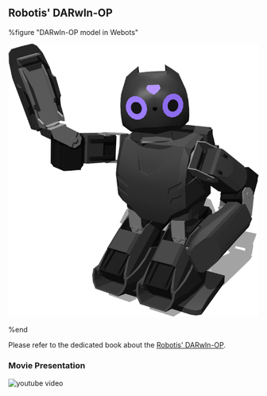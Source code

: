 ## Robotis' DARwIn-OP

%figure "DARwIn-OP model in Webots"

![model.png](images/robots/darwin-op/model.png)

%end

Please refer to the dedicated book about the [Robotis' DARwIn-OP](../robotis-op2/index.md).

### Movie Presentation

![youtube video](https://www.youtube.com/watch?v=cFIvnh_9rgE)
